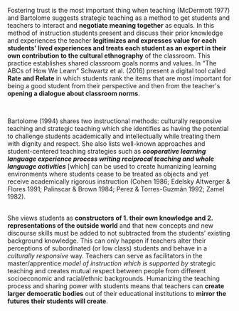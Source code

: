 <p><span style=font-weight: 400;>Fostering trust is the most important thing when teaching (McDermott 1977) and Bartolome suggests </span><span style=font-weight: 400;>strategic teaching</span><span style=font-weight: 400;> as a method to get students and teachers to interact and </span><strong>negotiate meaning together</strong><span style=font-weight: 400;> as equals. In this method of instruction students present and discuss their prior knowledge and experiences the teacher </span><strong>legitimizes and expresses value for each students' lived experiences and treats each student as an expert in their own contribution to the cultural ethnography</strong><span style=font-weight: 400;> of the classroom. This practice establishes shared classroom goals norms and values. In “The ABCs of How We Learn” Schwartz et al. (2016) present a digital tool called </span><strong>Rate and Relate</strong><span style=font-weight: 400;> in which students rank the items that are most important for being a good student from their perspective and then from the teacher's </span><strong>opening a dialogue about classroom norms</strong><span style=font-weight: 400;>.</span></p>  <p> </p>  <p><span style=font-weight: 400;>Bartolome (1994) shares two instructional methods: </span><span style=font-weight: 400;>culturally responsive teaching</span><span style=font-weight: 400;> and </span><span style=font-weight: 400;>strategic teaching</span><span style=font-weight: 400;> which she identifies as having the potential to challenge students academically and intellectually while treating them with dignity and respect. She also lists well-known approaches and student-centered teaching strategies such as </span><strong><i>cooperative learning language experience process writing reciprocal teaching and whole language activities</i></strong><span style=font-weight: 400;> [which] can be used to create humanizing learning environments where students cease to be treated as objects and yet receive academically rigorous instruction (Cohen 1986; Edelsky Altwerger &amp; Flores 1991; Palinscar &amp; Brown 1984; Perez &amp; Torres-Guzmán 1992; Zamel 1982).</span></p>  <p><br><span style=font-weight: 400;>She views students as </span><strong>constructors of 1. their own knowledge and 2. representations of the outside world</strong><span style=font-weight: 400;> and that new concepts and new discourse skills must be added to not subtracted from the students’ existing background knowledge. This can only happen if teachers alter their perceptions of subordinated (or low class) students and behave in a </span><i><span style=font-weight: 400;>culturally responsive</span></i><span style=font-weight: 400;> way. Teachers can serve as facilitators in the </span><span style=font-weight: 400;>master/apprentice</span><i><span style=font-weight: 400;> model of instruction which is supported by </span></i><span style=font-weight: 400;>strategic teaching</span><span style=font-weight: 400;> and creates mutual respect between people from different socioeconomic and racial/ethnic backgrounds. Humanizing the teaching process and sharing power with students means that teachers can </span><strong>create larger democratic bodies</strong><span style=font-weight: 400;> out of their educational institutions to </span><strong>mirror the futures their students will create</strong><span style=font-weight: 400;>.</span></p>